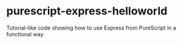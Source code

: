 # purescript-express-helloworld
Tutorial-like code showing how to use Express from PureScript in a functional way
